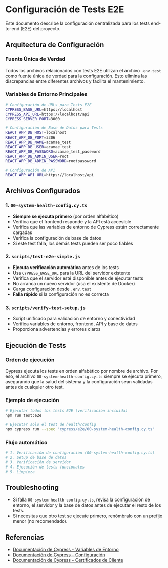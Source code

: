 # Configuración de Tests E2E

Este documento describe la configuración centralizada para los tests end-to-end (E2E) del proyecto.

## Arquitectura de Configuración

### Fuente Única de Verdad

Todos los archivos relacionados con tests E2E utilizan el archivo `.env.test` como fuente única de verdad para la configuración. Esto elimina las discrepancias entre diferentes archivos y facilita el mantenimiento.

### Variables de Entorno Principales

```bash
# Configuración de URLs para Tests E2E
CYPRESS_BASE_URL=https://localhost
CYPRESS_API_URL=https://localhost/api
CYPRESS_SERVER_PORT=3000

# Configuración de Base de Datos para Tests
REACT_APP_DB_HOST=localhost
REACT_APP_DB_PORT=3306
REACT_APP_DB_NAME=acamae_test
REACT_APP_DB_USER=acamae_test
REACT_APP_DB_PASSWORD=acamae_test_password
REACT_APP_DB_ADMIN_USER=root
REACT_APP_DB_ADMIN_PASSWORD=rootpassword

# Configuración de API
REACT_APP_API_URL=https://localhost/api
```

## Archivos Configurados

### 1. `00-system-health-config.cy.ts`

- **Siempre se ejecuta primero** (por orden alfabético)
- Verifica que el frontend responde y la API está accesible
- Verifica que las variables de entorno de Cypress están correctamente cargadas
- Verifica la configuración de base de datos
- Si este test falla, los demás tests pueden ser poco fiables

### 2. `scripts/test-e2e-simple.js`

- **Ejecuta verificación automática** antes de los tests
- Usa `CYPRESS_BASE_URL` para la URL del servidor existente
- Verifica que el servidor esté disponible antes de ejecutar tests
- No arranca un nuevo servidor (usa el existente de Docker)
- Carga configuración desde `.env.test`
- **Falla rápido** si la configuración no es correcta

### 3. `scripts/verify-test-setup.js`

- Script unificado para validación de entorno y conectividad
- Verifica variables de entorno, frontend, API y base de datos
- Proporciona advertencias y errores claros

## Ejecución de Tests

### Orden de ejecución

Cypress ejecuta los tests en orden alfabético por nombre de archivo. Por eso, el archivo `00-system-health-config.cy.ts` siempre se ejecuta primero, asegurando que la salud del sistema y la configuración sean validadas antes de cualquier otro test.

### Ejemplo de ejecución

```bash
# Ejecutar todos los tests E2E (verificación incluida)
npm run test:e2e

# Ejecutar solo el test de health/config
npx cypress run --spec "cypress/e2e/00-system-health-config.cy.ts"
```

### Flujo automático

```bash
# 1. Verificación de configuración (00-system-health-config.cy.ts)
# 2. Setup de base de datos
# 3. Verificación de servidor
# 4. Ejecución de tests funcionales
# 5. Limpieza
```

## Troubleshooting

- Si falla `00-system-health-config.cy.ts`, revisa la configuración de entorno, el servidor y la base de datos antes de ejecutar el resto de los tests.
- Si necesitas que otro test se ejecute primero, renómbralo con un prefijo menor (no recomendado).

## Referencias

- [Documentación de Cypress - Variables de Entorno](https://docs.cypress.io/app/references/environment-variables)
- [Documentación de Cypress - Configuración](https://docs.cypress.io/app/references/configuration)
- [Documentación de Cypress - Certificados de Cliente](https://docs.cypress.io/app/references/client-certificates)

